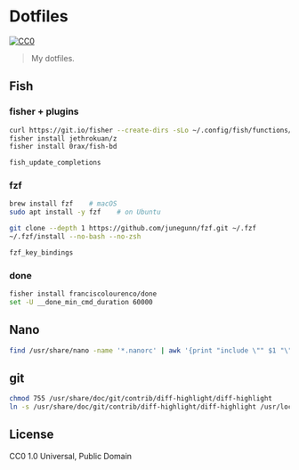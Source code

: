 Dotfiles
========

[![CC0](http://img.shields.io/badge/license-CC0-blue.svg?style=flat)](LICENSE)

> My dotfiles.

Fish
----

### fisher + plugins

```sh
curl https://git.io/fisher --create-dirs -sLo ~/.config/fish/functions/fisher.fish
fisher install jethrokuan/z
fisher install 0rax/fish-bd

fish_update_completions
```

### fzf

```sh
brew install fzf    # macOS
sudo apt install -y fzf    # on Ubuntu

git clone --depth 1 https://github.com/junegunn/fzf.git ~/.fzf
~/.fzf/install --no-bash --no-zsh

fzf_key_bindings
```

### done

```sh
fisher install franciscolourenco/done
set -U __done_min_cmd_duration 60000
```

Nano
----

```sh
find /usr/share/nano -name '*.nanorc' | awk '{print "include \"" $1 "\""}' >> ~/.nanorc
```

git
---

```sh
chmod 755 /usr/share/doc/git/contrib/diff-highlight/diff-highlight
ln -s /usr/share/doc/git/contrib/diff-highlight/diff-highlight /usr/local/bin/
```

License
-------

CC0 1.0 Universal, Public Domain

